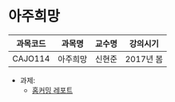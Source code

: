 # 아주희망

| 과목코드 | 과목명   | 교수명 | 강의시기  |
|----------|----------|--------|-----------|
| CAJO114  | 아주희망 | 신현준 | 2017년 봄 |

- 과제:
  - [홈커밍 레포트](./homecoming-report.pdf)
